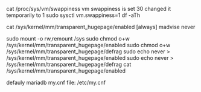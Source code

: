 cat /proc/sys/vm/swappiness
vm swappiness is set 30
changed it temporarily to 1
sudo sysctl vm.swappiness=1
df -aTh

cat /sys/kernel/mm/transparent_hugepage/enabled
[always] madvise never

sudo mount -o rw,remount /sys
sudo chmod o+w /sys/kernel/mm/transparent_hugepage/enabled
sudo chmod o+w /sys/kernel/mm/transparent_hugepage/defrag
sudo echo never > /sys/kernel/mm/transparent_hugepage/enabled
sudo echo never > /sys/kernel/mm/transparent_hugepage/defrag
cat /sys/kernel/mm/transparent_hugepage/enabled

defauly mariadb my.cnf file: /etc/my.cnf
